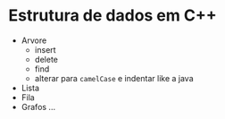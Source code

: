 # Estrutura de dados em C++

* Arvore
  * insert
  * delete
  * find
  * alterar para `camelCase` e indentar like a java
* Lista
* Fila
* Grafos
...

